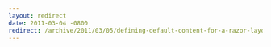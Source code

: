 ```yaml
---
layout: redirect
date: 2011-03-04 -0800
redirect: /archive/2011/03/05/defining-default-content-for-a-razor-layout-section.aspx/
---
```

